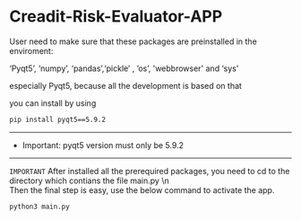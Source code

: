 # Creadit-Risk-Evaluator-APP


User need to make sure that these packages are preinstalled in the enviroment:

‘Pyqt5’, ‘numpy’, ‘pandas’,‘pickle’ , ’os’, 'webbrowser'  and ‘sys'

especially Pyqt5, because all the development is based on that

you can install by using 
```bash
pip install pyqt5==5.9.2
```

***********************************************


* Important: pyqt5 version must only be 5.9.2 



***********************************************



`IMPORTANT` 
After installed all the prerequired packages, you need to cd to the directory which contians the file main.py
\n  
Then the final step is easy, use the below command to activate the app.

```bash
python3 main.py
```

